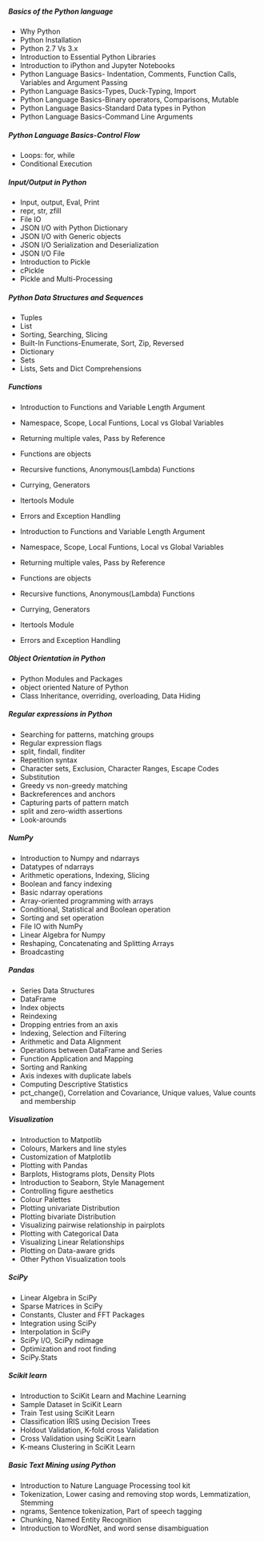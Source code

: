 ##### Basics of the Python language

-   Why Python
-   Python Installation
-   Python 2.7 Vs 3.x
-   Introduction to Essential Python Libraries
-   Introduction to iPython and Jupyter Notebooks
-   Python Language Basics- Indentation, Comments, Function Calls, Variables and Argument Passing
-   Python Language Basics-Types, Duck-Typing, Import
-   Python Language Basics-Binary operators, Comparisons, Mutable
-   Python Language Basics-Standard Data types in Python
-   Python Language Basics-Command Line Arguments


##### Python Language Basics-Control Flow

-   Loops: for, while
-   Conditional Execution


##### Input/Output in Python

-   Input, output, Eval, Print
-   repr, str, zfill
-   File IO
-   JSON I/O with Python Dictionary
-   JSON I/O with Generic objects
-   JSON I/O Serialization and Deserialization
-   JSON I/O File
-   Introduction to Pickle
-   cPickle
-   Pickle and Multi-Processing




##### Python Data Structures and Sequences

-   Tuples
-   List
-   Sorting, Searching, Slicing
-   Built-In Functions-Enumerate, Sort, Zip, Reversed
-   Dictionary
-   Sets
-   Lists, Sets and Dict Comprehensions



##### Functions

-   Introduction to Functions and Variable Length Argument
-   Namespace, Scope, Local Funtions, Local vs Global Variables
-   Returning multiple vales, Pass by Reference
-   Functions are objects
-   Recursive functions, Anonymous(Lambda) Functions
-   Currying, Generators
-   Itertools Module
-   Errors and Exception Handling

-   Introduction to Functions and Variable Length Argument
-   Namespace, Scope, Local Funtions, Local vs Global Variables
-   Returning multiple vales, Pass by Reference
-   Functions are objects
-   Recursive functions, Anonymous(Lambda) Functions
-   Currying, Generators
-   Itertools Module
-   Errors and Exception Handling



##### Object Orientation in Python

-   Python Modules and Packages
-   object oriented Nature of Python
-   Class Inheritance, overriding, overloading, Data Hiding


##### Regular expressions in Python

-   Searching for patterns, matching groups
-   Regular expression flags
-   split, findall, finditer
-   Repetition syntax
-   Character sets, Exclusion, Character Ranges, Escape Codes
-   Substitution
-   Greedy vs non-greedy matching
-   Backreferences and anchors
-   Capturing parts of pattern match
-   split and zero-width assertions
-   Look-arounds



##### NumPy

-   Introduction to Numpy and ndarrays
-   Datatypes of ndarrays
-   Arithmetic operations, Indexing, Slicing
-   Boolean and fancy indexing
-   Basic ndarray operations
-   Array-oriented programming with arrays
-   Conditional, Statistical and Boolean operation
-   Sorting and set operation
-   File IO with NumPy
-   Linear Algebra for Numpy
-   Reshaping, Concatenating and Splitting Arrays
-   Broadcasting



##### Pandas

-   Series Data Structures
-   DataFrame
-   Index objects
-   Reindexing
-   Dropping entries from an axis
-   Indexing, Selection and Filtering
-   Arithmetic and Data Alignment
-   Operations between DataFrame and Series
-   Function Application and Mapping
-   Sorting and Ranking
-   Axis indexes with duplicate labels
-   Computing Descriptive Statistics
-   pct_change(), Correlation and Covariance, Unique values, Value counts and membership



##### Visualization

-   Introduction to Matpotlib
-   Colours, Markers and line styles
-   Customization of Matplotlib
-   Plotting with Pandas
-   Barplots, Histograms plots, Density Plots
-   Introduction to Seaborn, Style Management
-   Controlling figure aesthetics
-   Colour Palettes
-   Plotting univariate Distribution
-   Plotting bivariate Distribution
-   Visualizing pairwise relationship in pairplots
-   Plotting with Categorical Data
-   Visualizing Linear Relationships
-   Plotting on Data-aware grids
-   Other Python Visualization tools



##### SciPy

-   Linear Algebra in SciPy
-   Sparse Matrices in SciPy
-   Constants, Cluster and FFT Packages
-   Integration using SciPy
-   Interpolation in SciPy
-   SciPy I/O, SciPy ndimage
-   Optimization and root finding
-   SciPy.Stats



##### Scikit learn

-   Introduction to SciKit Learn and Machine Learning
-   Sample Dataset in SciKit Learn
-   Train Test using SciKit Learn
-   Classification IRIS using Decision Trees
-   Holdout Validation, K-fold cross Validation
-   Cross Validation using SciKit Learn
-   K-means Clustering in SciKit Learn




##### Basic Text Mining using Python

-   Introduction to Nature Language Processing tool kit
-   Tokenization, Lower casing and removing stop words, Lemmatization, Stemming
-   ngrams, Sentence tokenization, Part of speech tagging
-   Chunking, Named Entity Recognition
-   Introduction to WordNet, and word sense disambiguation